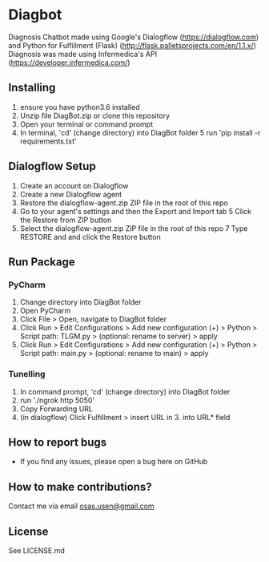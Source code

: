 # Diagbot
Diagnosis Chatbot made using Google's Dialogflow (https://dialogflow.com) and Python for Fulfillment (Flask) (http://flask.palletsprojects.com/en/1.1.x/)
Diagnosis was made using Infermedica's API (https://developer.infermedica.com/)

## Installing
1. ensure you have python3.6 installed
2. Unzip file DiagBot.zip or clone this repository
3. Open your terminal or command prompt
4. In terminal, 'cd' (change directory) into DiagBot folder
5  run 'pip install -r requirements.txt'

## Dialogflow Setup
1. Create an account on Dialogflow
2. Create a new Dialogflow agent
3. Restore the dialogflow-agent.zip ZIP file in the root of this repo
4. Go to your agent's settings and then the Export and Import tab
5  Click the Restore from ZIP button
6. Select the dialogflow-agent.zip ZIP file in the root of this repo
7  Type RESTORE and and click the Restore button

## Run Package
### PyCharm
1. Change directory into DiagBot folder
2. Open PyCharm
3. Click File > Open, navigate to DiagBot folder
4. Click Run > Edit Configurations > Add new configuration (+) > Python > Script path: TLGM.py > (optional: rename to server) > apply
5. Click Run > Edit Configurations > Add new configuration (+) > Python > Script path: main.py > (optional: rename to main) > apply

### Tunelling
1. In command prompt, 'cd' (change directory) into DiagBot folder
2. run './ngrok http 5050'
3. Copy Forwarding URL
4. (in dialogflow) Click Fulfillment > insert URL in 3. into URL* field


## How to report bugs
* If you find any issues, please open a bug here on GitHub

## How to make contributions?
Contact me via email osas.usen@gmail.com

## License
See LICENSE.md


